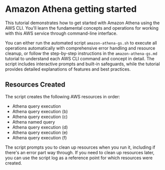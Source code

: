 # Amazon Athena getting started

This tutorial demonstrates how to get started with Amazon Athena using the AWS CLI. You'll learn the fundamental concepts and operations for working with this AWS service through command-line interface.

You can either run the automated script `amazon-athena-gs.sh` to execute all operations automatically with comprehensive error handling and resource cleanup, or follow the step-by-step instructions in the `amazon-athena-gs.md` tutorial to understand each AWS CLI command and concept in detail. The script includes interactive prompts and built-in safeguards, while the tutorial provides detailed explanations of features and best practices.

## Resources Created

The script creates the following AWS resources in order:

- Athena query execution
- Athena query execution (b)
- Athena query execution (c)
- Athena named query
- Athena query execution (d)
- Athena query execution (e)
- Athena query execution (f)

The script prompts you to clean up resources when you run it, including if there's an error part way through. If you need to clean up resources later, you can use the script log as a reference point for which resources were created.